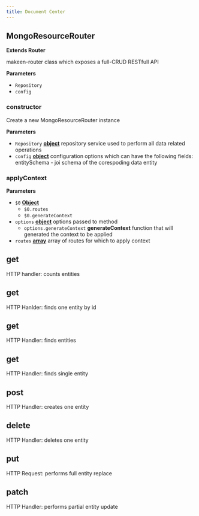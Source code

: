 ```yaml
---
title: Document Center
---
```


<!-- Generated by documentation.js. Update this documentation by updating the source code. -->

## MongoResourceRouter

**Extends Router**

makeen-router class which exposes a full-CRUD RESTfull API

**Parameters**

-   `Repository`
-   `config`

### constructor

Create a new MongoResourceRouter instance

**Parameters**

-   `Repository` **[object](https://developer.mozilla.org/en-US/docs/Web/JavaScript/Reference/Global_Objects/Object)** repository service used to perform
    all data related operations
-   `config` **[object](https://developer.mozilla.org/en-US/docs/Web/JavaScript/Reference/Global_Objects/Object)** configuration options which can have the
    following fields:
    entitySchema - joi schema of the corespoding data entity

### applyContext

**Parameters**

-   `$0` **[Object](https://developer.mozilla.org/en-US/docs/Web/JavaScript/Reference/Global_Objects/Object)**
    -   `$0.routes`
    -   `$0.generateContext`
-   `options` **[object](https://developer.mozilla.org/en-US/docs/Web/JavaScript/Reference/Global_Objects/Object)** options passed to method
    -   `options.generateContext` **generateContext** function that will
         generated the context to be applied
-   `routes` **[array](https://developer.mozilla.org/en-US/docs/Web/JavaScript/Reference/Global_Objects/Array)** array of routes for which to apply context

## get

HTTP handler: counts entities

## get

HTTP Hanlder: finds one entity by id

## get

HTTP Handler: finds entities

## get

HTTP Handler: finds single entity

## post

HTTP Handler: creates one entity

## delete

HTTP Handler: deletes one entity

## put

HTTP Request: performs full entity replace

## patch

HTTP Handler: performs partial entity update
